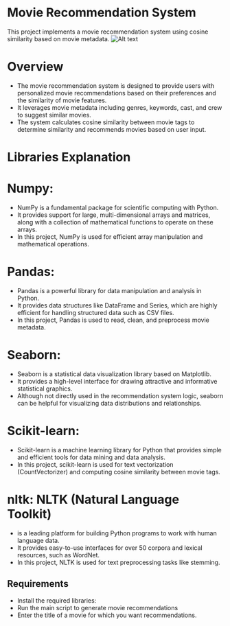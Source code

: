# Movie Recommendation System
  This project implements a movie recommendation system using cosine similarity based on movie metadata.
  ![Alt text](path/to/your/image.png)


# Overview
  - The movie recommendation system is designed to provide users with personalized movie recommendations based on their preferences and the similarity of movie features.
  - It leverages movie metadata including genres, keywords, cast, and crew to suggest similar movies. 
  - The system calculates cosine similarity between movie tags to determine similarity and recommends movies based on user input.

# Libraries Explanation
# Numpy:
- NumPy is a fundamental package for scientific computing with Python.
- It provides support for large, multi-dimensional arrays and matrices, along with a collection of mathematical functions to operate on these arrays.
- In this project, NumPy is used for efficient array manipulation and mathematical operations.

# Pandas: 
- Pandas is a powerful library for data manipulation and analysis in Python. 
- It provides data structures like DataFrame and Series, which are highly efficient for handling structured data such as CSV files. 
- In this project, Pandas is used to read, clean, and preprocess movie metadata.

# Seaborn:
- Seaborn is a statistical data visualization library based on Matplotlib. 
- It provides a high-level interface for drawing attractive and informative statistical graphics. 
- Although not directly used in the recommendation system logic, seaborn can be helpful for visualizing data distributions and relationships.

# Scikit-learn:
- Scikit-learn is a machine learning library for Python that provides simple and efficient tools for data mining and data analysis.
- In this project, scikit-learn is used for text vectorization (CountVectorizer) and computing cosine similarity between movie tags.

# nltk: NLTK (Natural Language Toolkit)
- is a leading platform for building Python programs to work with human language data.
- It provides easy-to-use interfaces for over 50 corpora and lexical resources, such as WordNet.
- In this project, NLTK is used for text preprocessing tasks like stemming.

## Requirements
- Install the required libraries:
- Run the main script to generate movie recommendations
- Enter the title of a movie for which you want recommendations.
